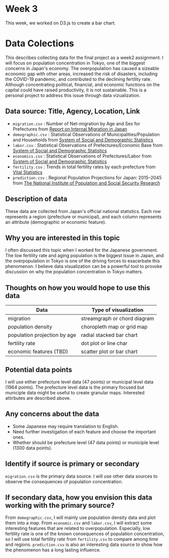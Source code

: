 # Week 3

This week, we worked on D3.js to create a bar chart.

# Data Colections

This describes collecting data for the final project as a week2 assignment. I will focus on population concentration in Tokyo, one of the biggest concerns in Japan's economy. The overpopulation has caused a sizeable economic gap with other areas, increased the risk of disasters, including the COVID-19 pandemic, and contributed to the declining fertility rate. Although concentrating political, financial, and economic functions on the capital could have raised productivity, it is not sustainable. This is a personal project to address this issue through data vizualization.

## Data source: Title, Agency, Location, Link

- `migration.csv` : Number of Net-migration by Age and Sex for Prefectures from [Report on Internal Migration in Japan](https://www.e-stat.go.jp/en/stat-search/files?page=1&layout=datalist&toukei=00200523&tstat=000000070001&cycle=7&year=20210&month=0&tclass1=000001148746&stat_infid=000032163826&result_back=1&tclass2val=0)
- `demographic.csv` : Statistical Observations of Municipalities/Population and Households from [System of Social and Demographic Statistics](https://www.e-stat.go.jp/en/stat-search/files?page=1&layout=datalist&toukei=00200502&tstat=000001162826&cycle=0&year=20220&month=0&tclass1=000001162827&stat_infid=000032169052&tclass2val=0)
- `labor.csv` : Statistical Observations of Prefectures/Economic Base from [System of Social and Demographic Statistics](https://www.e-stat.go.jp/en/stat-search/files?page=1&layout=datalist&toukei=00200502&tstat=000001162826&cycle=0&year=20220&month=0&tclass1=000001162827&stat_infid=000032169054&tclass2val=0)
- `economics.csv` : Statistical Observations of Prefectures/Labor from [System of Social and Demographic Statistics](https://www.e-stat.go.jp/en/stat-search/files?page=1&layout=datalist&toukei=00200502&tstat=000001162826&cycle=0&year=20220&month=0&tclass1=000001162827&stat_infid=000032169057&tclass2val=0)
- `fertility.csv` : Trends in total fertility rates by each prefecture from [Vital Statistics](https://www.e-stat.go.jp/en/stat-search/files?page=1&layout=datalist&toukei=00450011&tstat=000001028897&cycle=7&year=20200&month=0&tclass1=000001053058&tclass2=000001053061&tclass3=000001053064&stat_infid=000032118531&result_back=1&tclass4val=0)
- `prediction.csv` : Regional Population Projections for Japan: 2015–2045 from [The National Institute of Population and Social Security Research](https://www.ipss.go.jp/pp-shicyoson/j/shicyoson18/t-page.asp)

## Description of data

These data are collected from Japan's official national statistics. Each row represents a region (prefecture or municipal), and each column represents an attribute (demographic or economic feature).

## Why you are interested in this topic

I often discussed this topic when I worked for the Japanese government. The low fertility rate and aging population is the biggest issue in Japan, and the overpopulation in Tokyo is one of the driving forces to exacerbate this phenomenon. I believe data visualization can be a powerful tool to provoke discussion on why the population concentration in Tokyo matters.

## Thoughts on how you would hope to use this data

| Data                         | Type of visualization        |
| ---------------------------- | ---------------------------- |
| migration                    | streamgraph or chord diagram |
| population density           | choropleth map or grid map   |
| population projection by age | radial stacked bar chart     |
| fertility rate               | dot plot or line char        |
| economic features (TBD)      | scatter plot or bar chart    |

## Potential data points

I will use either prefecture level data (47 points) or municipal level data (1964 points). The prefecture level data is the primary focused but municiple data might be useful to create granular maps. Interested attirbutes are described above.

## Any concerns about the data

- Some Japanese may require translation to English.
- Need further investigation of each feature and choose the important ones.
- Whether should be prefecture level (47 data points) or municiple level (1300 data points).

## Identify if source is primary or secondary

`migration.csv` is the primary data source. I will use other data sources to observe the consequences of population concentration.

## If secondary data, how you envision this data working with the primary source?

From `demographic.csv`, I will mainly use population density data and plot them into a map. From `economic.csv` and `labor.csv`, I will extract some interesting features that are related to overpopulation. Especially, low fertility rate is one of the known consequences of population concentration, so I will use total fertility rate from `fertility.csv` to compare among time and regions. `prediction.csv` is also an interesting data source to show how the phenomenon has a long lasting influence.
